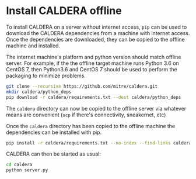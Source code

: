 Install CALDERA offline
===================

To install CALDERA on a server without internet access, `pip` can be used to download the CALDERA dependencies
from a machine with internet access.  Once the dependencies are downloaded, they can be copied to the
offline machine and installed.

The internet machine's platform and python version should match offline server.  For example, if the 
the offline target machine runs Python 3.6 on CentOS 7, then Python3.6 and CentOS 7 should be used to perform 
the packaging to minimize problems.

```bash
git clone --recursive https://github.com/mitre/caldera.git
mkdir caldera/python_deps
pip download -r caldera/requirements.txt --dest caldera/python_deps
```

The `caldera` directory can now be copied to the offline server via whatever means are convenient (`scp` 
if there's connectivity, sneakernet, etc)

Once the `caldera` directory has been copied to the offline machine the dependencies can be installed with
pip.

```bash
pip install -r caldera/requirements.txt --no-index --find-links caldera/python_deps
```

CALDERA can then be started as usual:

```bash
cd caldera
python server.py
```